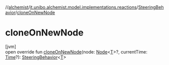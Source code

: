 //[alchemist](../../../index.md)/[it.unibo.alchemist.model.implementations.reactions](../index.md)/[SteeringBehavior](index.md)/[cloneOnNewNode](clone-on-new-node.md)

# cloneOnNewNode

[jvm]\
open override fun [cloneOnNewNode](clone-on-new-node.md)(node: [Node](../../it.unibo.alchemist.model.interfaces/-node/index.md)<[T](index.md)>?, currentTime: [Time](../../it.unibo.alchemist.model.interfaces/-time/index.md)?): [SteeringBehavior](index.md)<[T](index.md)>

